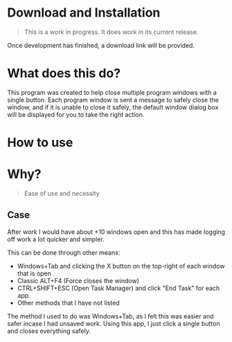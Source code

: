# Download and Installation

> This is a work in progress. It does work in its current release.

Once development has finished, a download link will be provided.

# What does this do?
This program was created to help close multiple program windows with a single button. Each program window is sent a message to safely close the window, and if it is unable to close it safely, the default window dialog box will be displayed for you to take the right action.

# How to use


# Why?

> Ease of use and necessity

## Case 
After work I would have about +10 windows open and this has made logging off work a lot quicker and simpler. 

This can be done through other means:
- Windows+Tab and clicking the X button on the top-right of each window that is open
- Classic ALT+F4 (Force closes the window)
- CTRL+SHIFT+ESC (Open Task Manager) and click "End Task" for each app.
- Other methods that I have not listed

The method I used to do was Windows+Tab, as I felt this was easier and safer incase I had unsaved work.
Using this app, I just click a single button and closes everything safely. 
